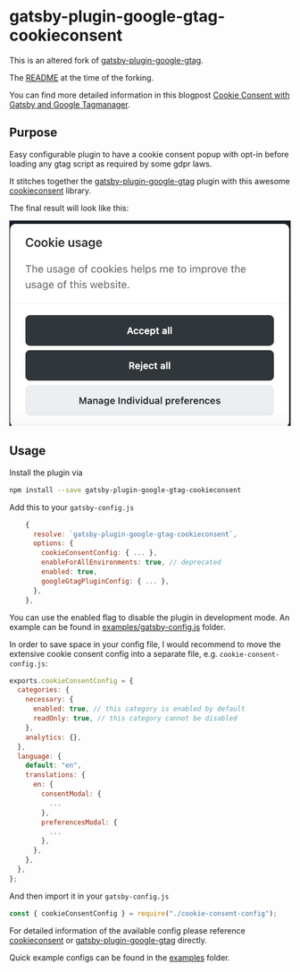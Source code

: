 # gatsby-plugin-google-gtag-cookieconsent

This is an altered fork of [gatsby-plugin-google-gtag](https://github.com/gatsbyjs/gatsby/tree/master/packages/gatsby-plugin-google-gtag).

The [README](./README.gtag.md) at the time of the forking.

You can find more detailed information in this blogpost [Cookie Consent with Gatsby and Google Tagmanager](https://stoiccoder.blog/gatsby-consent/).

## Purpose

Easy configurable plugin to have a cookie consent popup with opt-in before loading any gtag script as required by some gdpr laws.

It stitches together the [gatsby-plugin-google-gtag](https://github.com/gatsbyjs/gatsby/tree/master/packages/gatsby-plugin-google-gtag) plugin
with this awesome [cookieconsent](https://github.com/orestbida/cookieconsent) library.

The final result will look like this:

![Cookie Consent Popup](./examples/cookie-consent.jpg)

## Usage

Install the plugin via

```bash
npm install --save gatsby-plugin-google-gtag-cookieconsent
```

Add this to your `gatsby-config.js`

```js
    {
      resolve: `gatsby-plugin-google-gtag-cookieconsent`,
      options: {
        cookieConsentConfig: { ... },
        enableForAllEnvironments: true, // deprecated
        enabled: true,
        googleGtagPluginConfig: { ... },
      },
    },
```

You can use the enabled flag to disable the plugin in development mode. An example can be found in [examples/gatsby-config.js](./examples/gatsby-config.js) folder.

In order to save space in your config file, I would recommend to move the extensive cookie consent config into a separate file, e.g. `cookie-consent-config.js`: 

```js
exports.cookieConsentConfig = {
  categories: {
    necessary: {
      enabled: true, // this category is enabled by default
      readOnly: true, // this category cannot be disabled
    },
    analytics: {},
  },
  language: {
    default: "en",
    translations: {
      en: {
        consentModal: {
          ...
        },
        preferencesModal: {
          ...
        },
      },
    },
  },
};
```

And then import it in your `gatsby-config.js`

```js
const { cookieConsentConfig } = require("./cookie-consent-config");
```

For detailed information of the available config please reference [cookieconsent](https://github.com/orestbida/cookieconsent) or [gatsby-plugin-google-gtag](https://github.com/gatsbyjs/gatsby/tree/master/packages/gatsby-plugin-google-gtag) directly.

Quick example configs can be found in the [examples](./examples) folder.
